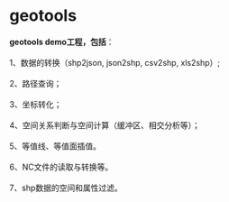 # geotools
<b>geotools demo工程，包括</b>：<br/><br/>
1、数据的转换（shp2json, json2shp, csv2shp, xls2shp）;<br/><br/>
2、路径查询；<br/><br/>
3、坐标转化；<br/><br/>
4、空间关系判断与空间计算（缓冲区、相交分析等）；<br/><br/>
5、等值线、等值面插值。<br/><br/>
6、NC文件的读取与转换等。<br/><br/>
7、shp数据的空间和属性过滤。
